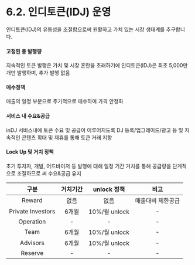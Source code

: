 # 6.2. 인디토큰(IDJ) 운영

인디토큰(IDJ)의 유동성을 조절함으로써 원활하고 가치 있는 시장 생태계를 추구합니다.

#### 고정된 총 발행량

지속적인 토큰 발행은 가치 및 시장 혼란을 초래하기에 인디토큰(IDJ)은 최초 5,000만 개만 발행하며, 추가 발행 없음

#### 매수정책

매출의 일정 부분으로 주기적으로 매수하여 가격 안정화

#### 서비스 내 수요&공급

inDJ 서비스내에 토큰 수요 및 공급이 이루어지도록 DJ 등록/업그레이드/광고 등 및 지속적인 콘텐츠 확대 및 제휴를 통해 토큰 거래 지향

#### Lock Up 및 거치 정책

초기 투자자, 개발, 어드바이저 등 발행에 대해 일정 기간 거치를 통해 공급량을 단계적으로 조절하므로 써 수요&공급 유지

|         구분        | 거치기간 |   unlock 정책  |     비고    |
| :---------------: | :--: | :----------: | :-------: |
|       Reward      |  없음  |      없음      | 매출대비 제한공급 |
| Private Investors | 6개월  | 10%/월 unlock |     -     |
|     Operation     |   -  |       -      |     -     |
|        Team       | 6개월  | 10%/월 unlock |     -     |
|      Advisors     | 6개월  | 10%/월 unlock |     -     |
|      Reserve      |   -  |       -      |     -     |
